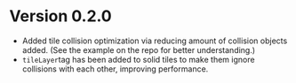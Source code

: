 # Version 0.2.0

* Added tile collision optimization via reducing amount of collision objects added. (See the example on the repo for better understanding.)
* `tileLayer`tag has been added to solid tiles to make them ignore collisions with each other, improving performance.